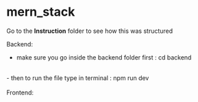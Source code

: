 ﻿# mern_stack
Go to the <strong>Instruction</strong> folder to see how this was structured

Backend:
<br>
- make sure you go inside the backend folder first : cd backend
<br>
- then to run the file type in terminal : npm run dev
<br>
<br>
Frontend:




